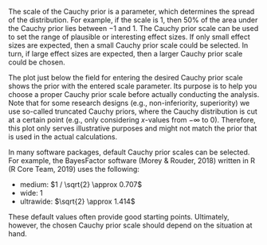 The scale of the Cauchy prior is a parameter, which determines the spread of the distribution. For example, if the scale is $1$, then $50\%$ of the area under the Cauchy prior lies between $-1$ and $1$. The Cauchy prior scale can be used to set the range of plausible or interesting effect sizes. If only small effect sizes are expected, then a small Cauchy prior scale could be selected. In turn, if large effect sizes are expected, then a larger Cauchy prior scale could be chosen.

The plot just below the field for entering the desired Cauchy prior scale shows the prior with the entered scale parameter. Its purpose is to help you choose a proper Cauchy prior scale before actually conducting the analysis. Note that for some research designs (e.g., non-inferiority, superiority) we use so-called truncated Cauchy priors, where the Cauchy distribution is cut at a certain point (e.g., only considering $x$-values from $-\infty$ to 0). Therefore, this plot only serves illustrative purposes and might not match the prior that is used in the actual calculations.

In many software packages, default Cauchy prior scales can be selected. For example, the BayesFactor software (Morey & Rouder, 2018) written in R (R Core Team, 2019) uses the following:

- medium: $1 / \sqrt{2} \approx 0.707$
- wide: $1$
- ultrawide: $\sqrt{2} \approx 1.414$

These default values often provide good starting points. Ultimately, however, the chosen Cauchy prior scale should depend on the situation at hand.

